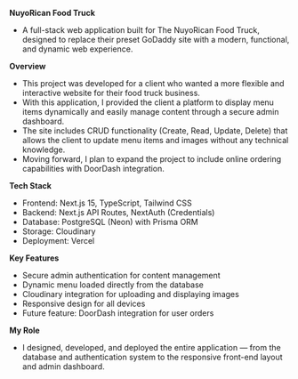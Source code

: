 **NuyoRican Food Truck**
- A full-stack web application built for The NuyoRican Food Truck, designed to replace their preset GoDaddy site with a modern, functional, and dynamic web experience.

**Overview**
- This project was developed for a client who wanted a more flexible and interactive website for their food truck business.
- With this application, I provided the client a platform to display menu items dynamically and easily manage content through a secure admin dashboard.
- The site includes CRUD functionality (Create, Read, Update, Delete) that allows the client to update menu items and images without any technical knowledge.
- Moving forward, I plan to expand the project to include online ordering capabilities with DoorDash integration.

**Tech Stack**
- Frontend: Next.js 15, TypeScript, Tailwind CSS
- Backend: Next.js API Routes, NextAuth (Credentials)
- Database: PostgreSQL (Neon) with Prisma ORM
- Storage: Cloudinary
- Deployment: Vercel

**Key Features**
- Secure admin authentication for content management
- Dynamic menu loaded directly from the database
- Cloudinary integration for uploading and displaying images
- Responsive design for all devices
- Future feature: DoorDash integration for user orders

**My Role**
- I designed, developed, and deployed the entire application — from the database and authentication system to the responsive front-end layout and admin dashboard.
